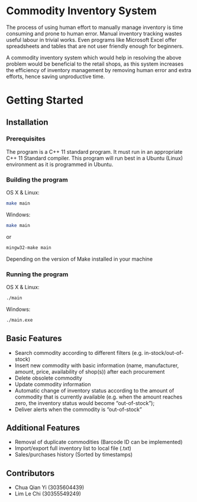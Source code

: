 # Commodity Inventory System

The process of using human effort to manually manage inventory is time consuming and prone to human error. Manual inventory tracking wastes useful labour in trivial works. Even programs like Microsoft Excel offer spreadsheets and tables that are not user friendly enough for beginners.

A commodity inventory system which would help in resolving the above problem would be beneficial to the retail shops, as this system increases the efficiency of inventory management by removing human error and extra efforts, hence saving unproductive time.

# Getting Started

## Installation

### Prerequisites

The program is a C++ 11 standard program. It must run in an appropriate C++ 11 Standard compiler. This program will run best  in a Ubuntu (Linux) environment as it is programmed in Ubuntu.

### Building the program

OS X & Linux:

```sh
make main
```

Windows:

```sh
make main
```
or
```sh
mingw32-make main
```
Depending on the version of Make installed in your machine

### Running the program

OS X & Linux:

```sh
./main
```

Windows:

```sh
./main.exe
```

## Basic Features

* Search commodity according to different filters (e.g. in-stock/out-of-stock)
* Insert new commodity with basic information (name, manufacturer, amount, price, availability of shop(s)) after each procurement 
* Delete obsolete commodity 
* Update commodity information 
* Automatic change of inventory status according to the amount of commodity that is currently available (e.g. when the amount reaches     zero, the inventory status would become “out-of-stock”); 
* Deliver alerts when the commodity is “out-of-stock”


## Additional Features 

* Removal of duplicate commodities (Barcode ID can be implemented)
* Import/export full inventory list to local file (.txt)
* Sales/purchases history (Sorted by timestamps) 

## Contributors

* Chua Qian Yi (3035604439)
* Lim Le Chi (30355549249)
